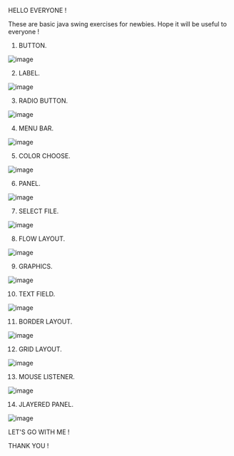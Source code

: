 HELLO EVERYONE !

These are basic java swing exercises for newbies. Hope it will be useful to everyone !

1. BUTTON.

![image](https://user-images.githubusercontent.com/103439199/198942164-070d7b22-7a10-4d0f-b5c8-75a2a993c722.png)

2. LABEL.

![image](https://user-images.githubusercontent.com/103439199/199427036-0dac8c2f-4139-43b8-b471-ff738628fbae.png)

3. RADIO BUTTON.

![image](https://user-images.githubusercontent.com/103439199/199699147-88269212-70fd-4ddc-b4ee-f370e3749a36.png)

4. MENU BAR.

![image](https://user-images.githubusercontent.com/103439199/199905228-93c35d55-a58e-4078-befe-24195ab1fea2.png)

5. COLOR CHOOSE.

![image](https://user-images.githubusercontent.com/103439199/200114959-e8d2bf88-d9ce-4180-a17a-c2c74b341ebb.png)

6. PANEL.

![image](https://user-images.githubusercontent.com/103439199/200147030-55d03ba7-4838-4f5f-b823-8fe849a39117.png)

7. SELECT FILE.

![image](https://user-images.githubusercontent.com/103439199/200321798-adc44cda-e89e-4504-9647-341b11476278.png)

8. FLOW LAYOUT.

![image](https://user-images.githubusercontent.com/103439199/200539883-e9bd8870-1404-4213-bc4a-763fdcb6708e.png)

9. GRAPHICS.

![image](https://user-images.githubusercontent.com/103439199/201108543-0bd4dc56-6383-42d6-9050-13b28ac6cf7c.png)

10. TEXT FIELD.

![image](https://user-images.githubusercontent.com/103439199/200779843-2f015f47-79ef-4bf8-955a-c1918a45438d.png)

11. BORDER LAYOUT.

![image](https://user-images.githubusercontent.com/103439199/201340656-28fabff5-bff2-46bb-b683-ffc181b841b2.png)

12. GRID LAYOUT.

![image](https://user-images.githubusercontent.com/103439199/201454379-95cda412-efec-4272-86c0-ffa6d45d2dba.png)

13. MOUSE LISTENER.

![image](https://user-images.githubusercontent.com/103439199/201520935-220774d3-7cbc-45c5-bfdb-3c4ed384d481.png)

14. JLAYERED PANEL.

![image](https://user-images.githubusercontent.com/103439199/201629603-d16bb576-f375-4673-9bb0-12fef23de5a1.png)

LET'S GO WITH ME !

THANK YOU  !
